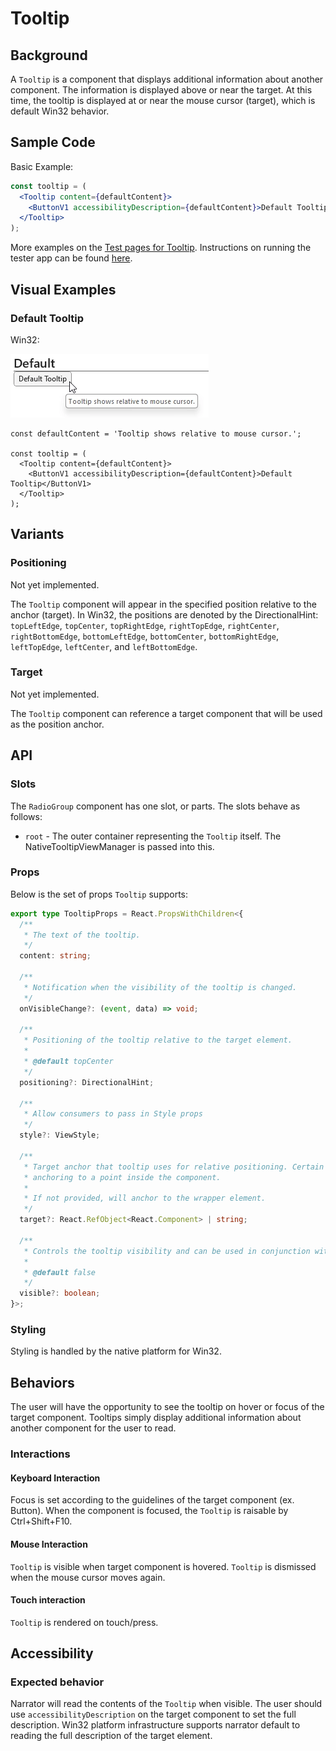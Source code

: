 # Tooltip

## Background

A `Tooltip` is a component that displays additional information about another component. The information is displayed above or near the target. At this time, the tooltip is displayed at or near the mouse cursor (target), which is default Win32 behavior.

## Sample Code

Basic Example:

```jsx
const tooltip = (
  <Tooltip content={defaultContent}>
    <ButtonV1 accessibilityDescription={defaultContent}>Default Tooltip</ButtonV1>
  </Tooltip>
);
```

More examples on the [Test pages for Tooltip](../../../apps/fluent-tester/src/TestComponents/Tooltip). Instructions on running the tester app can be found [here](../../../apps/fluent-tester/README.md).

## Visual Examples

### Default Tooltip

Win32:

![Default tooltip](assets/image.png)

```tsx
const defaultContent = 'Tooltip shows relative to mouse cursor.';

const tooltip = (
  <Tooltip content={defaultContent}>
    <ButtonV1 accessibilityDescription={defaultContent}>Default Tooltip</ButtonV1>
  </Tooltip>
);
```

## Variants

### Positioning

Not yet implemented.

The `Tooltip` component will appear in the specified position relative to the anchor (target). In Win32, the positions are denoted by the DirectionalHint: `topLeftEdge`, `topCenter`, `topRightEdge`, `rightTopEdge`, `rightCenter`, `rightBottomEdge`, `bottomLeftEdge`, `bottomCenter`, `bottomRightEdge`, `leftTopEdge`, `leftCenter`, and `leftBottomEdge`.

### Target

Not yet implemented.

The `Tooltip` component can reference a target component that will be used as the position anchor.

## API

### Slots

The `RadioGroup` component has one slot, or parts. The slots behave as follows:

- `root` - The outer container representing the `Tooltip` itself. The NativeTooltipViewManager is passed into this.

### Props

Below is the set of props `Tooltip` supports:

```ts
export type TooltipProps = React.PropsWithChildren<{
  /**
   * The text of the tooltip.
   */
  content: string;

  /**
   * Notification when the visibility of the tooltip is changed.
   */
  onVisibleChange?: (event, data) => void;

  /**
   * Positioning of the tooltip relative to the target element.
   *
   * @default topCenter
   */
  positioning?: DirectionalHint;

  /**
   * Allow consumers to pass in Style props
   */
  style?: ViewStyle;

  /**
   * Target anchor that tooltip uses for relative positioning. Certain components may proffer a string as an anchor target, such as
   * anchoring to a point inside the component.
   *
   * If not provided, will anchor to the wrapper element.
   */
  target?: React.RefObject<React.Component> | string;

  /**
   * Controls the tooltip visibility and can be used in conjunction with onVisibleChange to modify show/hide behavior. If not provided, will be updated based on hover/focus events on target element.
   *
   * @default false
   */
  visible?: boolean;
}>;
```

### Styling

Styling is handled by the native platform for Win32.

## Behaviors

The user will have the opportunity to see the tooltip on hover or focus of the target component. Tooltips simply display additional information about another component for the user to read.

### Interactions

#### Keyboard Interaction

Focus is set according to the guidelines of the target component (ex. Button). When the component is focused, the `Tooltip` is raisable by Ctrl+Shift+F10.

#### Mouse Interaction

`Tooltip` is visible when target component is hovered. `Tooltip` is dismissed when the mouse cursor moves again.

#### Touch interaction

`Tooltip` is rendered on touch/press.

## Accessibility

### Expected behavior

Narrator will read the contents of the `Tooltip` when visible. The user should use `accessibilityDescription` on the target component to set the full description. Win32 platform infrastructure supports narrator default to reading the full description of the target element.

